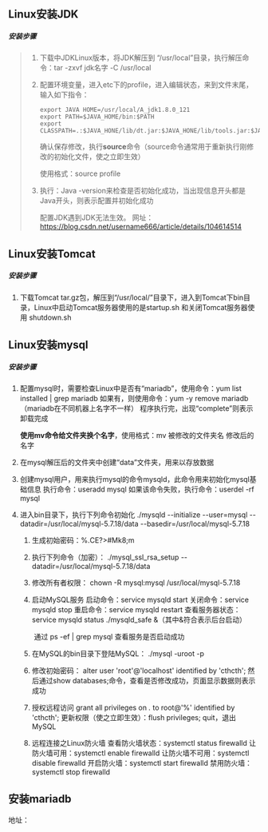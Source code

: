 ## Linux安装JDK

##### 安装步骤

> 1. 下载中JDKLinux版本，将JDK解压到 “/usr/local”目录，执行解压命令：tar -zxvf jdk名字 -C /usr/local
>
> 2. 配置环境变量，进入etc下的profile，进入编辑状态，来到文件末尾，输入如下指令：
>
>    ```properties
>    export JAVA HOME=/usr/local/A_jdk1.8.0_121
>    export PATH=$JAVA_HOME/bin:$PATH
>    export CLASSPATH=.:$JAVA_HONE/lib/dt.jar:$JAVA_HONE/lib/tools.jar:$JAVA_HONE/jre/lib/rt.jar
>    ```
>
>    确认保存修改，执行**source**命令（source命令通常用于重新执行刚修改的初始化文件，使之立即生效）
>
>    使用格式：source profile
>
> 3. 执行：Java -version来检查是否初始化成功，当出现信息开头都是Java开头，则表示配置并初始化成功
>
>    配置JDK遇到JDK无法生效。
>    	网址：https://blog.csdn.net/username666/article/details/104614514

## Linux安装Tomcat

##### 安装步骤

1. 下载Tomcat tar.gz包，解压到“/usr/local/”目录下，进入到Tomcat下bin目录，Linux中启动Tomcat服务器使用的是startup.sh 和关闭Tomcat服务器使用 shutdown.sh

## Linux安装mysql

##### 安装步骤

1. 配置mysql时，需要检查Linux中是否有“mariadb”，使用命令：yum list installed | grep mariadb
   	如果有，则使用命令：yum -y remove mariadb（mariadb在不同机器上名字不一样）
   	程序执行完，出现“complete”则表示卸载完成

   **使用mv命令给文件夹换个名字**，使用格式：mv 被修改的文件夹名 修改后的名字

2. 在mysql解压后的文件夹中创建“data”文件夹，用来以存放数据

3. 创建mysql用户，用来执行mysql的命令mysqld，此命令用来初始化mysql基础信息
   	      执行命令：useradd mysql
      	      如果该命令失败，执行命令：userdel -rf mysql 

4. 进入bin目录下，执行下列命令初始化
   	./mysqld --initialize --user=mysql --datadir=/usr/local/mysql-5.7.18/data --basedir=/usr/local/mysql-5.7.18

   1. 生成初始密码：%.CE?>#Mk8;m

   2. 执行下列命令（加密）：
      	./mysql_ssl_rsa_setup --datadir=/usr/local/mysql-5.7.18/data

   3. 修改所有者权限：
      	chown -R mysql:mysql /usr/local/mysql-5.7.18

   4. 启动MySQL服务
      		启动命令：service mysqld start
         		关闭命令：service mysqld stop
         		重启命令：service mysqld restart
         		查看服务器状态：service mysqld status
         	./mysqld_safe &（其中&符合表示后台启动）

      ​    通过 ps -ef | grep mysql  查看服务是否启动成功

   5. 在MySQL的bin目录下登陆MySQL：
      		./mysql -uroot -p

   6. 修改初始密码：
      		alter user 'root'@'localhost' identified by 'cthcth';
         	然后通过show databases;命令，查看是否修改成功，页面显示数据则表示成功

   7. 授权远程访问
      	grant all privileges on *.* to root@'%' identified by 'cthcth';
      	更新权限（使之立即生效）：flush privileges;
      	quit，退出MySQL

   8. 远程连接之Linux防火墙
      	查看防火墙状态：systemctl status firewalld
      	让防火墙可用：systemctl enable firewalld
      	让防火墙不可用：systemctl disable firewalld
      	开启防火墙：systemctl start firewalld
      	禁用防火墙：systemctl stop firewalld

## 安装mariadb

地址：[](https://www.cnblogs.com/jpfss/p/6568976.html)





